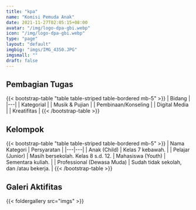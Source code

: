 ```yaml
---
title: "kpa"
name: "Komisi Pemuda Anak"
date: 2021-11-27T02:05:15+08:00
avatar: "/img/logo-dpa-gbi.webp"
icon: "/img/logo-dpa-gbi.webp"
type: "page"
layout: "default"
imgbig: "imgs/IMG_4350.JPG"
imgsmall: ""
draft: false
---
```


## Pembagian Tugas

{{< bootstrap-table "table table-striped table-bordered mb-5" >}}
| Bidang |
|---|
| Kategorial |
| Musik & Pujian |
| Pembinaan/Konseling |
| Digital Media |
| Kreatifitas |
{{< /bootstrap-table >}}

## Kelompok

{{< bootstrap-table "table table-striped table-bordered mb-5" >}}
| Nama Kategori | Persyaratan |
|---|---|
| Anak (Child) | Kelas 7 kebawah. |
| Pelajar (Junior) | Masih bersekolah. Kelas 8 s.d. 12.
| Mahasiswa (Youth) | Sementara kuliah. |
| Professional (Dewasa Muda) | Sudah tidak sekolah, dan /atau bekerja. |
{{< /bootstrap-table >}}

## Galeri Aktifitas

{{< foldergallery src="imgs" >}}
